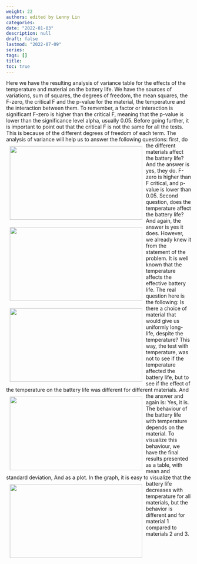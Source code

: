 ```yaml
---
weight: 22
authors: edited by Lenny Lin
categories: 
date: "2022-01-03"
description: null
draft: false
lastmod: "2022-07-09"
series: 
tags: []
title: 
toc: true
---
```





<!--more-->

Here we have the resulting analysis of variance table for the effects of the temperature and material on the battery life. We have the sources of variations, sum of squares, the degrees of freedom, the mean squares, the F-zero, the critical F and the p-value for the material, the temperature and the interaction between them. To remember, a factor or interaction is significant F-zero is higher than the critical F, meaning that the p-value is lower than the significance level alpha, usually 0.05. Before going further, it is important to point out that the critical F is not the same for all the tests. This is because of the different degrees of freedom of each term. The analysis of variance will help us to answer the following questions: 
<img width ="360" height= "200" src = "/docs/images/Screenshot 2022-07-14 215507.png" style ="float: left" HSPACE="10" VSPACE="10"/>
first, do the different materials affect the battery life? And the answer is yes, they do. F-zero is higher than F critical, and p-value is lower than 0.05. 
<img width ="360" height= "200" src = "/docs/images/Screenshot 2022-07-14 215608.png" style ="float: left" HSPACE="10" VSPACE="10"/>
Second question, does the temperature affect the battery life? And again, the answer is yes it does. However, we already knew it from the statement of the problem. It is well known that the temperature affects the effective battery life. 
<img width ="360" height= "200" src = "/docs/images/Screenshot 2022-07-14 215754.png" style ="float: left" HSPACE="10" VSPACE="10"/>
The real question here is the following: Is there a choice of material that would give us uniformly long-life, despite the temperature? This way, the test with temperature, was not to see if the temperature affected the battery life, but to see if the effect of the temperature on the battery life was different for different materials. 
<img width ="360" height= "200" src = "/docs/images/Screenshot 2022-07-14 215915.png" style ="float: left" HSPACE="10" VSPACE="10"/>
And the answer and again is: Yes, it is. The behaviour of the battery life with temperature depends on the material. To visualize this behaviour, we have the final results presented as a table, with mean and standard deviation, And as a plot. 
<img width ="360" height= "200" src = "/docs/images/Screenshot 2022-07-14 220046.png" style ="float: left" HSPACE="10" VSPACE="10"/>
In the graph, it is easy to visualize that the battery life decreases with temperature for all materials, but the behavior is different and for material 1 compared to materials 2 and 3. 